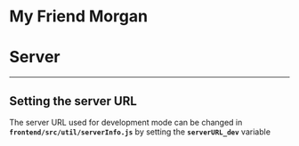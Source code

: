 # My Friend Morgan
# Server
___

## Setting the server URL
The server URL used for development mode can be changed in <strong><code>frontend/src/util/serverInfo.js</code></strong> by setting the <strong><code>serverURL_dev</code></strong> variable